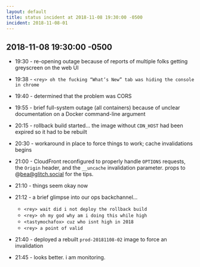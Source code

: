 ```yaml
---
layout: default
title: status incident at 2018-11-08 19:30:00 -0500
incident: 2018-11-08-01
---
```


## 2018-11-08 19:30:00 -0500

- 19:30 - re-opening outage because of reports of multiple folks getting greyscreen on the web UI

- 19:38 - `<rey> oh the fucking “What’s New” tab was hiding the console in chrome`

- 19:40 - determined that the problem was CORS

- 19:55 - brief full-system outage (all containers) because of unclear documentation on a Docker command-line argument

- 20:15 - rollback build started... the image without `CDN_HOST` had been expired so it had to be rebuilt

- 20:30 - workaround in place to force things to work; cache invalidations begins

- 21:00 - CloudFront reconfigured to properly handle `OPTIONS` requests, the `Origin` header, and the `__uncache` invalidation parameter. props to @bea@glitch.social for the tips.

- 21:10 - things seem okay now

- 21:12 - a brief glimpse into our ops backchannel...
  - `<rey> wait did i not deploy the rollback build`
  - `<rey> oh my god why am i doing this while high`
  - `<tastymochafox> cuz who isnt high in 2018`
  - `<rey> a point of valid`

- 21:40 - deployed a rebuilt `prod-20181108-02` image to force an invalidation

- 21:45 - looks better.  i am monitoring.
